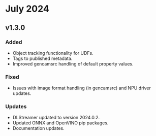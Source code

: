 # July 2024

## v1.3.0 

### Added
- Object tracking functionality for UDFs.
- Tags to published metadata.
- Improved gencamsrc handling of default property values.

### Fixed
- Issues with image format handling (in gencamsrc) and NPU driver updates.

### Updates
- DLStreamer updated to version 2024.0.2.
- Updated ONNX and OpenVINO pip packages.
- Documentation updates.
